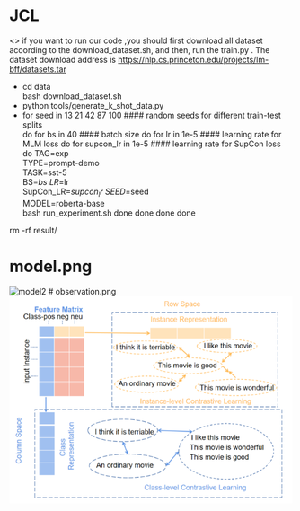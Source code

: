 # JCL
<<Joint Contrastive Learning for Prompt-Based Few-Shot Language Learners>>
if you want to run our code ,you should first  download all dataset acoording to  the download_dataset.sh, and then, run the train.py .
The dataset download address is https://nlp.cs.princeton.edu/projects/lm-bff/datasets.tar
* cd data  
bash download_dataset.sh
* python tools/generate_k_shot_data.py
* for seed in 13 21 42 87 100   #### random seeds for different train-test splits  
do
    for bs in 40   #### batch size
    do
        for lr in 1e-5    #### learning rate for MLM loss
        do
            for supcon_lr in 1e-5    #### learning rate for SupCon loss
            do
                TAG=exp \
                TYPE=prompt-demo \
                TASK=sst-5 \
                BS=$bs \
                LR=$lr \
                SupCon_LR=$supcon_lr \
                SEED=$seed \
                MODEL=roberta-base \
                bash run_experiment.sh
            done
        done
    done
done

rm -rf result/
# model.png
<img width="751" alt="model2" src="https://user-images.githubusercontent.com/40848730/221091908-3f0409e1-f1da-476f-af3e-20b7596ae17c.png">
# observation.png
<img width="815" alt="observation" src="https://github.com/2251821381/JCL/blob/main/observation.png">

